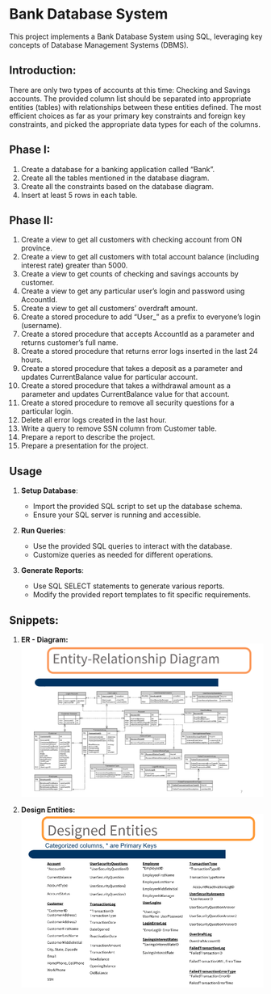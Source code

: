 # Bank Database System

This project implements a Bank Database System using SQL, leveraging key concepts of Database Management Systems (DBMS).

## Introduction:
There are only two types of accounts at this time: Checking and Savings accounts. The provided column list should be separated into appropriate entities (tables) with relationships between these entities defined. The most efficient choices as far as your primary key constraints and foreign key constraints, and picked the appropriate data types for each of the columns.

## Phase I:
1.  Create a database for a banking application called “Bank”. 
2.  Create all the tables mentioned in the database diagram. 
3.  Create all the constraints based on the database diagram. 
4.  Insert at least 5 rows in each table.

## Phase II:
1.  Create a view to get all customers with checking account from ON province.
2.  Create a view to get all customers with total account balance (including interest rate) greater than 5000.
3.  Create a view to get counts of checking and savings accounts by customer.
4.  Create a view to get any particular user’s login and password using AccountId.
5.  Create a view to get all customers’ overdraft amount.
6.  Create a stored procedure to add “User_” as a prefix to everyone’s login (username).
7.  Create a stored procedure that accepts AccountId as a parameter and returns customer’s full name.
8.  Create a stored procedure that returns error logs inserted in the last 24 hours.
9.  Create a stored procedure that takes a deposit as a parameter and updates CurrentBalance value for particular account.
10. Create a stored procedure that takes a withdrawal amount as a parameter and updates CurrentBalance value for that account. 
11. Create a stored procedure to remove all security questions for a particular login. 
12. Delete all error logs created in the last hour.
13. Write a query to remove SSN column from Customer table.
14. Prepare a report to describe the project.
15. Prepare a presentation for the project.

## Usage

1. **Setup Database**:
   - Import the provided SQL script to set up the database schema.
   - Ensure your SQL server is running and accessible.

2. **Run Queries**:
   - Use the provided SQL queries to interact with the database.
   - Customize queries as needed for different operations.

3. **Generate Reports**:
   - Use SQL SELECT statements to generate various reports.
   - Modify the provided report templates to fit specific requirements.

## Snippets:

1. **ER - Diagram:**
![ER-Diagram](pg1.png)

2. **Design Entities:**
![Design Entities](pg2.png)
